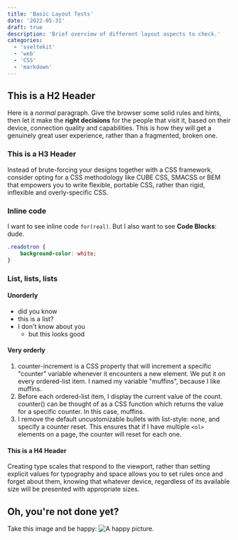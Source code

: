 ```yaml
---
title: 'Basic Layout Tests'
date: '2022-05-31'
draft: true
description: 'Brief overview of different layout aspects to check.'
categories:
  - 'sveltekit'
  - 'web'
  - 'CSS'
  - 'markdown'
---
```


<script>
  import Image from "$lib/components/Image.svelte"
</script>

## This is a H2 Header

Here is a *normal* paragraph. Give the browser some solid rules and hints, then let it make the **right decisions** for the people that visit it, based on their device, connection quality and capabilities. This is how they will get a genuinely great user experience, rather than a fragmented, broken one.

### This is a H3 Header

Instead of brute-forcing your designs together with a CSS framework, consider opting for a CSS methodology like CUBE CSS, SMACSS or BEM that empowers you to write flexible, portable CSS, rather than rigid, inflexible and overly-specific CSS.

### Inline code

I want to see inline code `for(real)`. But I also want to see **Code Blocks**: dude.

```css
.readotron {
	background-color: white;
}
```

### List, lists, lists

#### Unorderly

- did you know
- this is a list?
- I don't know about you
  - but this looks good


#### Very orderly

1. counter-increment is a CSS property that will increment a specific "counter" variable whenever it encounters a new element. We put it on every ordered-list item. I named my variable "muffins", because I like muffins.
2. Before each ordered-list item, I display the current value of the count. counter() can be thought of as a CSS function which returns the value for a specific counter. In this case, muffins.
3. I remove the default uncustomizable bullets with list-style: none, and specify a counter reset. This ensures that if I have multiple `<ol>` elements on a page, the counter will reset for each one.

#### This is a H4 Header

Creating type scales that respond to the viewport, rather than setting explicit values for typography and space allows you to set rules once and forget about them, knowing that whatever device, regardless of its available size will be presented with appropriate sizes.

## Oh, you're not done yet?

Take this image and be happy:
<Image src="/images/posts/basic-layout-tests/happy.png" alt="A happy picture." />
